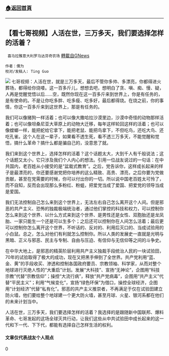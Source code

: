 ###  [:house:返回首頁](https://github.com/ourhimalayas/txt)
---

## 【看七哥视频】人活在世，三万多天，我们要选择怎样的活着？
` 喜马拉雅意大利罗马达芬奇农场` [轉載自GNews](https://gnews.org/zh-hans/779812/)

```
作者：儒为
校对/发稿人: Ting Guo
```

![]()![](https://gnews.org/wp-content/uploads/2021/01/10-19.jpg)
七哥视频：人活在世，就是三万多天，最后不管你多帅、多漂亮，你都得进火葬场，都得给你烧喽。这一百多斤儿，想想去吧，想明白了贪、嗔、痴、慢、疑，人再是觉醒觉悟以后……空，既然你现在这一百多斤来到世界上，你是有任务的，是有使命的。不是让你吃多胖、吃多瘦、吃多好，最后都得烧。在烧之前，你的事情，你这一百多斤来到这世界上，那是有任务的。

我们可以像猪狗一样活着；也可以像大撒哈拉沙漠里边，沙漠中奇怪的动物那样活着；也可以像坦桑尼亚大草原上的动物大迁移，每年这样轮回这样的活着；也可以像螳螂一样，能把蛇给它拿下，能把老鼠、能把鸟拿下，不但吃鸟，还吃大鸟、还吃孔雀。这个人在这一辈子，如果看不透生死，看不透三万多天，不能觉醒和觉悟，搞什么革命？搞什么都是骗自己的，没意思了就。

我们来到这个世界上，选择怎样的活着？这个话题太大，大到千人有千般说法；这个话题又太小，它只涉及我们个人内心的想法。引用一位战友说过的一句话：在中共国内，老百姓从小接受的是“盆栽式教育”。之后，党告诉你，这样成长起来的样子是最漂亮的，你还要感谢党把你培养的这么精致、高贵、漂亮，之后你要为党做贡献，甚至在党需要的时候，你可以付出你的一切。所以说中国老百姓太可怜了，而不自知，反而会出现那么多粉红、粉蛆，把爱党当成了爱国、把爱党的领导当成是爱国。

我们无法控制自己怎么来到这个世界上，无法左右自己怎么离开这个人间。但是邪恶的共产主义、恐怖的独裁极端统治者，通过他们掌控的科技和权力，可以控制你怎么来到这个世界、以什么方式来到这个世界、是男性还是女性、双胞胎还是龙凤胎、一家只能生一个还是可以生多个；之后还可以控制你在人间怎么活着；最后更可以控制你怎么离开这个世界，不听话的、反对的、利用后灭口的、当成试验用的小白鼠。总之，怎么对他们有利就怎么控制你。所以人类的发展史一直就是光明与黑暗、正义与邪恶、民主与专制、自由与压迫、有信仰与无信仰等之间的斗争史。

在中华大地上，是邪恶的精英阶层利用共产主义独裁手段统治人民的一块试验田，70年的试验取得了极大的成功，现在又把黑手伸到了全世界。共产党利用“蓝、金、黄”的手段收买、渗透和控制各国政府要员、宗教领袖、科学家，从而对整个地球进行灭绝人性的“大重启”计划。发展“大科技”、宣扬“无神论”，企图用“科技宗教”代替“宗教信仰”；操控“大流行病”，释放“共产党病毒”，企图用“共产主义”代替“平民主义”；利用“气候变化”，宣扬“绿色环保”为借口，操控全球经济，企图用“计划经济”代替“私有化”。邪恶的共产主义推崇者，不再满足于仅在试验田建立防火墙，他们要给整个地球建一个更大防火墙，甚至月球、火星、银河系都在他们的未来计划当中。

人活在世，三万多天，我们要选择怎样的活着？我选择的是跟随新中国联邦、爆料革命、七哥发起的这场全球灭共行动，让我们这些从中共试验田中成长起来的这一代和下一代、下下代，都能有选择自己怎样生活的权利。

#### 文章仅代表战友个人观点

0

